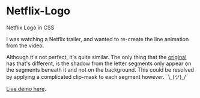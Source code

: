 # Netflix-Logo
Netflix Logo in CSS

I was watching a Netflix trailer, and wanted to re-create the line animation from the video.

Although it's not perfect, it's quite similar. The only thing that the [original](https://youtu.be/gXg2_yExgVY?t=88) has that's different, is the shadow from the letter segments only appear on the segments beneath it and not on the background. This could be resolved by applying a complicated clip-mask to each segment however.  ¯\\\_(ツ)_/¯

[Live demo here](https://charleswu.ca/experiments/netflix).
